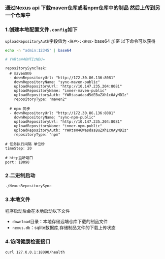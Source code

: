 ### 通过Nexus api 下载maven仓库或者npm仓库中的制品 然后上传到另一个仓库中

### 1.创建本地配置文件`.config`如下
`uploadRepositoryAuth`字段值为 `<账户>:<密码>` base64 加密 以下命令可以获得
```bash
echo -n "admin:12345" | base64 

# YWRtaW46MTIzNDU=
```
```
repositorySyncTask:
  # maven同步
  - downRepositoryUrl: "http://172.30.86.136:8081"
    downRepositoryName: "sync-maven-public"
    uploadRepositoryUrl: "http://10.147.235.204:8081"
    uploadRepositoryName: "inner-maven-public"
    uploadRepositoryAuth: "YWRtasadasd5dEBuZXh1c0AyMDIz"
    repositoryType: "maven2"
    
  # npm 同步
  - downRepositoryUrl: "http://172.30.86.136:8081"
    downRepositoryName: "sync-npm-public"
    uploadRepositoryUrl: "http://10.147.235.204:8081"
    uploadRepositoryName: "inner-npm-public"
    uploadRepositoryAuth: "YWRtaW46WasdasBuZXh1c0AyMDIz"
    repositoryType: "npm"

# 任务执行间隔 单位秒
timeStep: 20

# http监听端口
port: 18090
```

### 2.二进制启动
```bash
./NexusRepositorySync
```

### 3.本地文件
程序启动后会在本地启动以下文件
- `download`目录：本地存储远端仓库下载的制品文件
- `nexus.db`：sqlite数据库,存储制品文件的下载上传状态

### 4.访问健康检查接口
```bash
curl 127.0.0.1:18090/health
```
